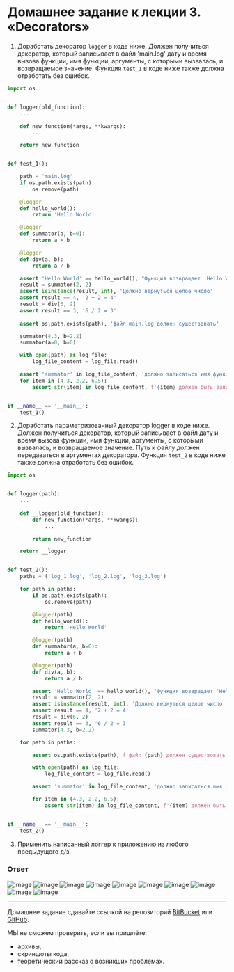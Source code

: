 # Домашнее задание к лекции 3. «Decorators»

1. Доработать декоратор `logger` в коде ниже. Должен получиться декоратор, который записывает в файл 'main.log'  дату и время вызова функции, имя функции, аргументы, с которыми вызвалась, и возвращаемое значение. Функция `test_1` в коде ниже также должна отработать без ошибок.

```python
import os


def logger(old_function):
    ...

    def new_function(*args, **kwargs):
        ...

    return new_function


def test_1():

    path = 'main.log'
    if os.path.exists(path):
        os.remove(path)

    @logger
    def hello_world():
        return 'Hello World'

    @logger
    def summator(a, b=0):
        return a + b

    @logger
    def div(a, b):
        return a / b

    assert 'Hello World' == hello_world(), "Функция возвращает 'Hello World'"
    result = summator(2, 2)
    assert isinstance(result, int), 'Должно вернуться целое число'
    assert result == 4, '2 + 2 = 4'
    result = div(6, 2)
    assert result == 3, '6 / 2 = 3'
    
    assert os.path.exists(path), 'файл main.log должен существовать'

    summator(4.3, b=2.2)
    summator(a=0, b=0)

    with open(path) as log_file:
        log_file_content = log_file.read()

    assert 'summator' in log_file_content, 'должно записаться имя функции'
    for item in (4.3, 2.2, 6.5):
        assert str(item) in log_file_content, f'{item} должен быть записан в файл'


if __name__ == '__main__':
    test_1()

```


2. Доработать параметризованный декоратор logger в коде ниже. Должен получиться декоратор, который записывает в файл дату и время вызова функции, имя функции, аргументы, с которыми вызвалась, и возвращаемое значение. Путь к файлу должен передаваться в аргументах декоратора. Функция `test_2` в коде ниже также должна отработать без ошибок.

```python
import os


def logger(path):
    ...
    
    def __logger(old_function):
        def new_function(*args, **kwargs):
            ...

        return new_function

    return __logger


def test_2():
    paths = ('log_1.log', 'log_2.log', 'log_3.log')

    for path in paths:
        if os.path.exists(path):
            os.remove(path)

        @logger(path)
        def hello_world():
            return 'Hello World'

        @logger(path)
        def summator(a, b=0):
            return a + b

        @logger(path)
        def div(a, b):
            return a / b

        assert 'Hello World' == hello_world(), "Функция возвращает 'Hello World'"
        result = summator(2, 2)
        assert isinstance(result, int), 'Должно вернуться целое число'
        assert result == 4, '2 + 2 = 4'
        result = div(6, 2)
        assert result == 3, '6 / 2 = 3'
        summator(4.3, b=2.2)

    for path in paths:

        assert os.path.exists(path), f'файл {path} должен существовать'

        with open(path) as log_file:
            log_file_content = log_file.read()

        assert 'summator' in log_file_content, 'должно записаться имя функции'

        for item in (4.3, 2.2, 6.5):
            assert str(item) in log_file_content, f'{item} должен быть записан в файл'


if __name__ == '__main__':
    test_2()

```

3. Применить написанный логгер к приложению из любого предыдущего д/з.

### Ответ

![image](https://github.com/bezymel/py-homeworks-advanced/assets/129361495/54fe2b2f-0f59-48b6-8d85-e1eb1e8c9188)
![image](https://github.com/bezymel/py-homeworks-advanced/assets/129361495/bf1ee370-8706-4cd3-8208-590eea786bd6)
![image](https://github.com/bezymel/py-homeworks-advanced/assets/129361495/5d1f42f9-5321-40a5-b20a-897d6966e425)
![image](https://github.com/bezymel/py-homeworks-advanced/assets/129361495/8951fa2e-f7b9-4306-b1b4-a8bc05c35dfe)
![image](https://github.com/bezymel/py-homeworks-advanced/assets/129361495/074cdb35-31b2-4732-852a-27faa88fb657)
![image](https://github.com/bezymel/py-homeworks-advanced/assets/129361495/d878c9f7-ee1b-4ac2-a208-c535696e9445)
![image](https://github.com/bezymel/py-homeworks-advanced/assets/129361495/ae252617-8f11-43b2-974f-498716db6dd0)
![image](https://github.com/bezymel/py-homeworks-advanced/assets/129361495/90d2b7fa-c4de-4222-8014-4147924b1238)
![image](https://github.com/bezymel/py-homeworks-advanced/assets/129361495/7133c5c6-2bce-439d-97e4-8bfd8443ec55)
![image](https://github.com/bezymel/py-homeworks-advanced/assets/129361495/d087d55a-8bee-441d-982b-c4c0086e91b4)


---
Домашнее задание сдавайте ссылкой на репозиторий [BitBucket](https://bitbucket.org/) или [GitHub](https://github.com/).

МЫ не сможем проверить, если вы пришлёте:

* архивы,
* скриншоты кода,
* теоретический рассказ о возникших проблемах.    



